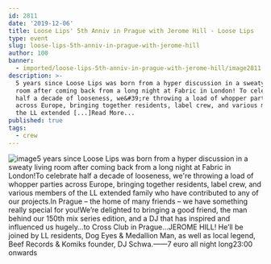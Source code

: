 ```yaml
---
id: 2811
date: '2019-12-06'
title: Loose Lips' 5th Anniv in Prague with Jerome Hill - Loose Lips
type: event
slug: loose-lips-5th-anniv-in-prague-with-jerome-hill
author: 100
banner:
  - imported/loose-lips-5th-anniv-in-prague-with-jerome-hill/image2811.jpeg
description: >-
  5 years since Loose Lips was born from a hyper discussion in a sweaty living
  room after coming back from a long night at Fabric in London! To celebrate
  half a decade of looseness, we&#39;re throwing a load of whopper parties
  across Europe, bringing together residents, label crew, and various members of
  the LL extended [...]Read More...
published: true
tags:
  - crew
---
```

![image](../imported/loose-lips-5th-anniv-in-prague-with-jerome-hill/image2811.jpeg)5 years since Loose Lips was born from a hyper discussion in a sweaty living room after coming back from a long night at Fabric in London!To celebrate half a decade of looseness, we're throwing a load of whopper parties across Europe, bringing together residents, label crew, and various members of the LL extended family who have contributed to any of our projects.In Prague – the home of many friends – we have something really special for you!We’re delighted to bringing a good friend, the man behind our 150th mix series edition, and a DJ that has inspired and influenced us hugely…to Cross Club in Prague…JEROME HILL! He’ll be joined by LL residents, Dog Eyes & Medallion Man, as well as local legend, Beef Records & Komiks founder, DJ Schwa.——7 euro all night long23:00 onwards